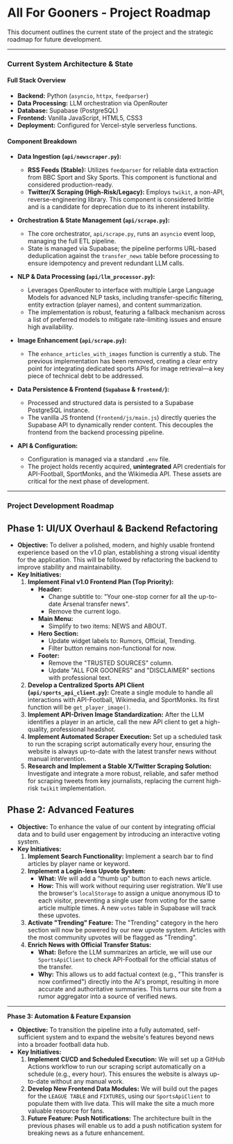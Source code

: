 # All For Gooners - Project Roadmap

This document outlines the current state of the project and the strategic roadmap for future development.

---

### **Current System Architecture & State**

#### Full Stack Overview
*   **Backend:** Python (`asyncio`, `httpx`, `feedparser`)
*   **Data Processing:** LLM orchestration via OpenRouter
*   **Database:** Supabase (PostgreSQL)
*   **Frontend:** Vanilla JavaScript, HTML5, CSS3
*   **Deployment:** Configured for Vercel-style serverless functions.

#### Component Breakdown

*   **Data Ingestion (`api/newscraper.py`):**
    *   **RSS Feeds (Stable):** Utilizes `feedparser` for reliable data extraction from BBC Sport and Sky Sports. This component is functional and considered production-ready.
    *   **Twitter/X Scraping (High-Risk/Legacy):** Employs `twikit`, a non-API, reverse-engineering library. This component is considered brittle and is a candidate for deprecation due to its inherent instability.

*   **Orchestration & State Management (`api/scrape.py`):**
    *   The core orchestrator, `api/scrape.py`, runs an `asyncio` event loop, managing the full ETL pipeline.
    *   State is managed via Supabase; the pipeline performs URL-based deduplication against the `transfer_news` table before processing to ensure idempotency and prevent redundant LLM calls.

*   **NLP & Data Processing (`api/llm_processor.py`):**
    *   Leverages OpenRouter to interface with multiple Large Language Models for advanced NLP tasks, including transfer-specific filtering, entity extraction (player names), and content summarization.
    *   The implementation is robust, featuring a fallback mechanism across a list of preferred models to mitigate rate-limiting issues and ensure high availability.

*   **Image Enhancement (`api/scrape.py`):**
    *   The `enhance_articles_with_images` function is currently a stub. The previous implementation has been removed, creating a clear entry point for integrating dedicated sports APIs for image retrieval—a key piece of technical debt to be addressed.

*   **Data Persistence & Frontend (`Supabase` & `frontend/`):**
    *   Processed and structured data is persisted to a Supabase PostgreSQL instance.
    *   The vanilla JS frontend (`frontend/js/main.js`) directly queries the Supabase API to dynamically render content. This decouples the frontend from the backend processing pipeline.

*   **API & Configuration:**
    *   Configuration is managed via a standard `.env` file.
    *   The project holds recently acquired, **unintegrated** API credentials for API-Football, SportMonks, and the Wikimedia API. These assets are critical for the next phase of development.

---

### **Project Development Roadmap**

## Phase 1: UI/UX Overhaul & Backend Refactoring

*   **Objective:** To deliver a polished, modern, and highly usable frontend experience based on the v1.0 plan, establishing a strong visual identity for the application. This will be followed by refactoring the backend to improve stability and maintainability.
*   **Key Initiatives:**
    1.  **Implement Final v1.0 Frontend Plan (Top Priority):**
        *   **Header:**
            *   Change subtitle to: "Your one-stop corner for all the up-to-date Arsenal transfer news".
            *   Remove the current logo.
        *   **Main Menu:**
            *   Simplify to two items: NEWS and ABOUT.
        *   **Hero Section:**
            *   Update widget labels to: Rumors, Official, Trending.
            *   Filter button remains non-functional for now.
        *   **Footer:**
            *   Remove the "TRUSTED SOURCES" column.
            *   Update "ALL FOR GOONERS" and "DISCLAIMER" sections with professional text.
    2.  **Develop a Centralized Sports API Client (`api/sports_api_client.py`):** Create a single module to handle all interactions with API-Football, Wikimedia, and SportMonks. Its first function will be `get_player_image()`.
    3.  **Implement API-Driven Image Standardization:** After the LLM identifies a player in an article, call the new API client to get a high-quality, professional headshot.
    4.  **Implement Automated Scraper Execution:** Set up a scheduled task to run the scraping script automatically every hour, ensuring the website is always up-to-date with the latest transfer news without manual intervention.
    5.  **Research and Implement a Stable X/Twitter Scraping Solution:** Investigate and integrate a more robust, reliable, and safer method for scraping tweets from key journalists, replacing the current high-risk `twikit` implementation.

## Phase 2: Advanced Features

*   **Objective:** To enhance the value of our content by integrating official data and to build user engagement by introducing an interactive voting system.
*   **Key Initiatives:**
    1.  **Implement Search Functionality:** Implement a search bar to find articles by player name or keyword.
    2.  **Implement a Login-less Upvote System:**
        *   **What:** We will add a "thumb up" button to each news article.
        *   **How:** This will work without requiring user registration. We'll use the browser's `localStorage` to assign a unique anonymous ID to each visitor, preventing a single user from voting for the same article multiple times. A new `votes` table in Supabase will track these upvotes.
    3.  **Activate "Trending" Feature:** The "Trending" category in the hero section will now be powered by our new upvote system. Articles with the most community upvotes will be flagged as "Trending".
    4.  **Enrich News with Official Transfer Status:**
        *   **What:** Before the LLM summarizes an article, we will use our `SportsApiClient` to check API-Football for the official status of the transfer.
        *   **Why:** This allows us to add factual context (e.g., "This transfer is now confirmed") directly into the AI's prompt, resulting in more accurate and authoritative summaries. This turns our site from a rumor aggregator into a source of verified news.

---

**Phase 3: Automation & Feature Expansion**

*   **Objective:** To transition the pipeline into a fully automated, self-sufficient system and to expand the website's features beyond news into a broader football data hub.
*   **Key Initiatives:**
    1.  **Implement CI/CD and Scheduled Execution:** We will set up a GitHub Actions workflow to run our scraping script automatically on a schedule (e.g., every hour). This ensures the website is always up-to-date without any manual work.
    2.  **Develop New Frontend Data Modules:** We will build out the pages for the `LEAGUE TABLE` and `FIXTURES`, using our `SportsApiClient` to populate them with live data. This will make the site a much more valuable resource for fans.
    3.  **Future Feature: Push Notifications:** The architecture built in the previous phases will enable us to add a push notification system for breaking news as a future enhancement. 
